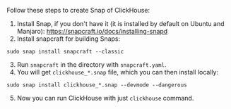 Follow these steps to create Snap of ClickHouse:
1. Install Snap, if you don't have it (it is installed by default on Ubuntu and Manjaro):
    https://snapcraft.io/docs/installing-snapd
2. Install snapcraft for building Snaps:
```
sudo snap install snapcraft --classic
```
3. Run ```snapcraft``` in the directory with ```snapcraft.yaml```.
4. You will get ```clickhouse_*.snap``` file, which you can then install locally:
```
sudo snap install clickhouse_*.snap --devmode --dangerous
```
5. Now you can run ClickHouse with just ```clickhouse``` command.
